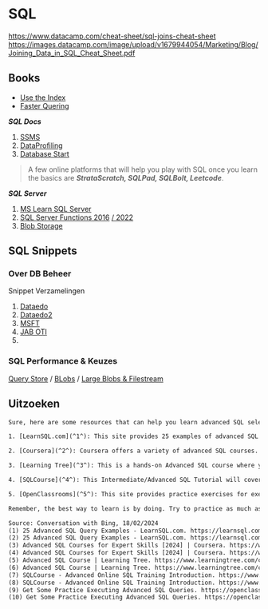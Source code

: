 # SQL

https://www.datacamp.com/cheat-sheet/sql-joins-cheat-sheet
https://images.datacamp.com/image/upload/v1679944054/Marketing/Blog/Joining_Data_in_SQL_Cheat_Sheet.pdf


## Books 

- [Use the Index](https://use-the-index-luke.com/)
- [Faster Quering](https://www.dropbox.com/scl/fi/c78ugxqych6nfvwumxg23/EN-AU-CNTNT-eBook-DBMC-SQL-Server-performance-faster-querying-with-SQL-Server.pdf?rlkey=dp63e0jlesx6kxb4nuzoapri8&dl=0)

**_SQL Docs_**

1. [SSMS](https://learn.microsoft.com/en-us/sql/ssms/sql-server-management-studio-ssms?view=sql-server-ver16)
2. [DataProfiling](https://dataedo.com/kb/query/sql-server/data-profiling-data-quality)
3. [Database Start](https://www.databasestar.com/sql-practice/)

> A few online platforms that will help you play with SQL once you learn the basics are **_StrataScratch, SQLPad, SQLBolt, Leetcode_**.

**_SQL Server_**

1. [MS Learn SQL Server](https://learn.microsoft.com/en-us/sql/sql-server/)
2. [SQL Server Functions 2016](https://learn.microsoft.com/en-us/sql/t-sql/functions/functions?view=sql-server-ver15&source=docs) [/ 2022](https://learn.microsoft.com/en-us/sql/t-sql/functions/functions?view=sql-server-ver16&source=docs)
3. [Blob Storage](https://www.sqlshack.com/understanding-azure-blob-storage-and-its-uses-in-sql-server/)

## SQL Snippets

### Over DB Beheer

Snippet Verzamelingen

1. [Dataedo](https://dataedo.com/kb/query/sql-server)
2. [Dataedo2](https://dataedo.com/blog/useful-sql-server-data-dictionary-queries-every-dba-should-have)
3. [MSFT](https://social.technet.microsoft.com/wiki/contents/articles/13198.useful-tsql-scripts-for-your-dba-toolbox.aspx)
4. [JAB OTI](https://ourtechideas.com/tsql-queries-used-by-sql-dba-in-day-to-day/)
5.

### SQL Performance & Keuzes

[Query Store](https://learn.microsoft.com/en-us/sql/relational-databases/performance/monitoring-performance-by-using-the-query-store) / 
[BLobs](https://stackoverflow.com/questions/5613898/storing-images-in-sql-server) / [Large Blobs & Filestream](https://learn.microsoft.com/en-us/sql/relational-databases/blob/binary-large-object-blob-data-sql-server?view=sql-server-ver16)


## Uitzoeken

```txt
Sure, here are some resources that can help you learn advanced SQL select queries: 

1. [LearnSQL.com](^1^): This site provides 25 examples of advanced SQL queries from medium to high complexity. It also offers a complete set of interactive SQL courses with over 850 exercises logically arranged to take you from a complete beginner to an advanced SQL user¹. 

2. [Coursera](^2^): Coursera offers a variety of advanced SQL courses. Some of the courses include "Google Advanced Data Analytics", "Mastering SQL Joins", "Google Business Intelligence", "Advanced Relational Database and SQL", and "Working with Subqueries in SQL"². 

3. [Learning Tree](^3^): This is a hands-on Advanced SQL course where you can learn how to exploit the full potential of the SELECT statement to write robust queries³. 

4. [SQLCourse](^4^): This Intermediate/Advanced SQL Tutorial will cover the SELECT statement in great detail⁴. 

5. [OpenClassrooms](^5^): This site provides practice exercises for executing advanced SQL queries⁵. 

Remember, the best way to learn is by doing. Try to practice as much as you can. Happy learning! 😊 

Source: Conversation with Bing, 18/02/2024 
(1) 25 Advanced SQL Query Examples - LearnSQL.com. https://learnsql.com/blog/25-advanced-sql-query-examples/. 
(2) 25 Advanced SQL Query Examples - LearnSQL.com. https://learnsql.com/blog/25-advanced-sql-query-examples/. 
(3) Advanced SQL Courses for Expert Skills [2024] | Coursera. https://www.coursera.org/courses?query=sql&productDifficultyLevel=Advanced. 
(4) Advanced SQL Courses for Expert Skills [2024] | Coursera. https://www.coursera.org/courses?query=sql&productDifficultyLevel=Advanced. 
(5) Advanced SQL Course | Learning Tree. https://www.learningtree.com/courses/writing-advanced-sql-queries/. 
(6) Advanced SQL Course | Learning Tree. https://www.learningtree.com/courses/writing-advanced-sql-queries/. 
(7) SQLCourse - Advanced Online SQL Training Introduction. https://www.sqlcourse.com/advanced-course/tutorial-intro/. 
(8) SQLCourse - Advanced Online SQL Training Introduction. https://www.sqlcourse.com/advanced-course/tutorial-intro/. 
(9) Get Some Practice Executing Advanced SQL Queries. https://openclassrooms.com/en/courses/2071486-retrieve-data-using-sql/6802756-get-some-practice-executing-advanced-sql-queries. 
(10) Get Some Practice Executing Advanced SQL Queries. https://openclassrooms.com/en/courses/2071486-retrieve-data-using-sql/6802756-get-some-practice-executing-advanced-sql-queries. 
```